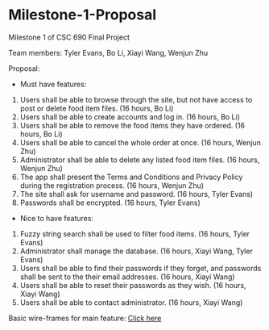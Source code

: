 # Milestone-1-Proposal
Milestone 1 of CSC 690 Final Project

Team members:
Tyler Evans,
Bo Li, 
Xiayi Wang, 
Wenjun Zhu

Proposal: 

- Must have features:

1. Users shall be able to browse through the site, but not have access to post or delete food item files. (16 hours, Bo Li)
2. Users shall be able to create accounts and log in. (16 hours, Bo Li)
3. Users shall be able to remove the food items they have ordered. (16 hours, Bo Li)
4. Users shall be able to cancel the whole order at once. (16 hours, Wenjun Zhu)
5. Administrator shall be able to delete any listed food item files. (16 hours, Wenjun Zhu)
6. The app shall present the Terms and Conditions and Privacy Policy during the registration process. (16 hours, Wenjun Zhu)
7. The site shall ask for username and password. (16 hours, Tyler Evans)
8. Passwords shall be encrypted. (16 hours, Tyler Evans)


- Nice to have features:

1. Fuzzy string search shall be used to filter food items. (16 hours, Tyler Evans)
2. Administrator shall manage the database. (16 hours, Xiayi Wang, Tyler Evans)
3. Users shall be able to find their passwords if they forget, and passwords shall be sent to the their email addresses. (16 hours, Xiayi Wang)
4. Users shall be able to reset their passwords as they wish. (16 hours, Xiayi Wang)
5. Users shall be able to contact administrator. (16 hours, Xiayi Wang)

Basic wire-frames for main feature:
<a href="Milestone-1-Proposal/690_WireFrame.pdf">Click here</a>
